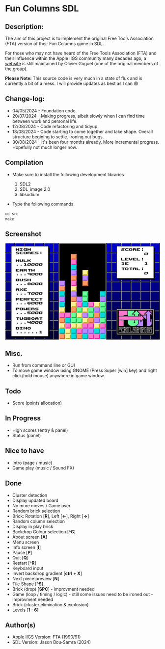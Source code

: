 # Fun Columns SDL

## Description:
The aim of this project is to implement the original Free Tools Association (FTA) version of their Fun Columns game in SDL.

For those who may not have heard of the Free Tools Association (FTA) and their influence within the Apple IIGS community many
decades ago, a [website](http://www.freetoolsassociation.com/) is still maintained by Olivier Goguel (one of the original members of the group).

<b>Please Note:</b> This source code is very much in a state of flux and is currently a bit of a mess.
I will provide updates as best as I can :smile:

## Change-log:

* 04/05/2024 - Foundation code.
* 20/07/2024 - Making progress, albeit slowly when I can find time between work and personal life.
* 12/08/2024 - Code refactoring and tidyup.
* 18/08/2024 - Code starting to come together and take shape. Overall structure begining to settle. Ironing out bugs.
* 30/08/2024 - It's been four months already. More incremental progress. Hopefully not much longer now. 

## Compilation
* Make sure to install the following development libraries
  1. SDL2
  2. SDL_image 2.0
  3. libsodium
 
* Type the following commands:

`cd src`<br>
`make`

## Screenshot
![Fun Columns](https://raw.githubusercontent.com/bou-samra/Fun-Columns-SDL/main/img/fun-columns.png)

## Misc.
* Run from command line or GUI
* To move game window using GNOME (Press Super [win] key) and right click/hold mouse) anywhere in game window.

## Todo
* Score (points allocation)

## In Progress
* High scores (entry & panel)
* Status (panel)

## Nice to have
* Intro (page / music)
* Game play (music / Sound FX)

## Done
* Cluster detection
* Display updated board
* No more moves / Game over
* Random brick selection
* Brick: Rotation [**R**], Left [**←**], Right [**→**]
* Random column selection
* Display in play brick
* Backdrop Colour selection [**^C**]
* About screen [**A**]
* Menu screen
* Info screen [**I**]
* Pause [**P**]
* Quit [**Q**]
* Restart [**^R**]
* Keyboard input
* Invert backdrop gradient [**ctrl + X**]
* Next piece preview [**N**]
* Tile Shape [**^S**]
* Brick (drop) [**SPC**] - improvment needed
* Game (loop / timing / logic) - still some issues need to be ironed out - improvment needed
* Brick (cluster elimination & explosion)
* Levels [**1 - 6**]

## Author(s)
* Apple IIGS Version: FTA (1990/91)
* SDL Version: Jason Bou-Samra (2024)
